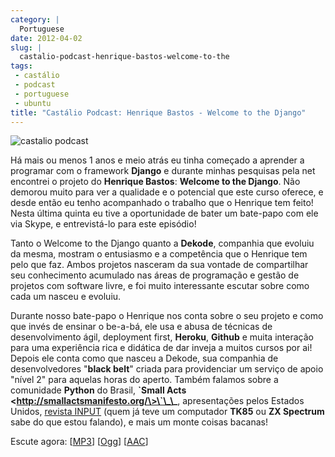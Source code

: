 ```yaml
---
category: |
  Portuguese
date: 2012-04-02
slug: |
  castalio-podcast-henrique-bastos-welcome-to-the
tags:
 - castálio
 - podcast
 - portuguese
 - ubuntu
title: "Castálio Podcast: Henrique Bastos - Welcome to the Django"
---
```


![castalio podcast](http://dl.dropbox.com/u/102224/castalio-ipod.jpg)

Há mais ou menos 1 anos e meio atrás eu tinha começado a aprender a
programar com o framework **Django** e durante minhas pesquisas pela net
encontrei o projeto do **Henrique Bastos**: **Welcome to the Django**.
Não demorou muito para ver a qualidade e o potencial que este curso
oferece, e desde então eu tenho acompanhado o trabalho que o Henrique
tem feito! Nesta última quinta eu tive a oportunidade de bater um
bate-papo com ele via Skype, e entrevistá-lo para este episódio!

Tanto o Welcome to the Django quanto a **Dekode**, companhia que evoluiu
da mesma, mostram o entusiasmo e a competência que o Henrique tem pelo
que faz. Ambos projetos nasceram da sua vontade de compartilhar seu
conhecimento acumulado nas áreas de programação e gestão de projetos com
software livre, e foi muito interessante escutar sobre como cada um
nasceu e evoluiu.

Durante nosso bate-papo o Henrique nos conta sobre o seu projeto e como
que invés de ensinar o be-a-bá, ele usa e abusa de técnicas de
desenvolvimento ágil, deployment first, **Heroku**, **Github** e muita
interação para uma experiência rica e didática de dar inveja a muitos
cursos por ai! Depois ele conta como que nasceu a Dekode, sua companhia
de desenvolvedores "**black belt**\" criada para providenciar um serviço
de apoio \"nível 2\" para aquelas horas do aperto. Também falamos sobre
a comunidade **Python** do Brasil, **\`Small Acts
\<http://smallactsmanifesto.org/\>\`\_\_**, apresentações pelos Estados
Unidos, [revista INPUT](http://www.datacassete.com.br/) (quem já teve um
computador **TK85** ou **ZX Spectrum** sabe do que estou falando), e
mais um monte coisas bacanas!

Escute agora:
\[[MP3](http://media.blubrry.com/castalio/p/www.castalio.gnulinuxbrasil.org/castalio-podcast-33.mp3)\]
\[[Ogg](http://media.blubrry.com/castalio/p/www.castalio.gnulinuxbrasil.org/castalio-podcast-33.ogg)\]
\[[AAC](http://media.blubrry.com/castalio/p/www.castalio.gnulinuxbrasil.org/castalio-podcast-33.m4a)\]
